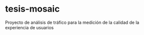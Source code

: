 # tesis-mosaic
Proyecto de análisis de tráfico para la medición de la calidad de la experiencia de usuarios
